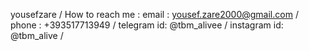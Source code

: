 yousefzare /
How to reach me :
email : yousef.zare2000@gmail.com /
phone : +393517713949 /
telegram id: @tbm_alivee /
instagram id: @tbm_alive /
